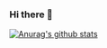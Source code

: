 ### Hi there 👋

[![Anurag's github stats](https://github-readme-stats.vercel.app/api?username=sunivers&count_private=true&show_icons=true&theme=dracula)](https://github.com/anuraghazra/github-readme-stats)

<!--
**sunivers/sunivers** is a ✨ _special_ ✨ repository because its `README.md` (this file) appears on your GitHub profile.

Here are some ideas to get you started:

- 🔭 I’m currently working on ...
- 🌱 I’m currently learning ...
- 👯 I’m looking to collaborate on ...
- 🤔 I’m looking for help with ...
- 💬 Ask me about ...
- 📫 How to reach me: ...
- 😄 Pronouns: ...
- ⚡ Fun fact: ...
-->

